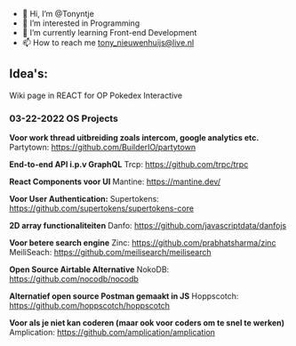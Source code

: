 - 👋 Hi, I’m @Tonyntje
- 👀 I’m interested in Programming
- 🌱 I’m currently learning Front-end Development
- 📫 How to reach me tony_nieuwenhuijs@live.nl

## Idea's:
Wiki page in REACT for OP
Pokedex Interactive

### 03-22-2022 OS Projects 
**Voor work thread uitbreiding zoals intercom, google analytics etc.**<br>
Partytown: https://github.com/BuilderIO/partytown

**End-to-end API i.p.v GraphQL**
Trcp: https://github.com/trpc/trpc

**React Components voor UI**
Mantine: https://mantine.dev/

**Voor User Authentication:**
Supertokens: https://github.com/supertokens/supertokens-core


**2D array functionaliteiten**
Danfo: https://github.com/javascriptdata/danfojs

**Voor betere search engine**
Zinc: https://github.com/prabhatsharma/zinc
MeiliSeach: https://github.com/meilisearch/meilisearch

**Open Source Airtable Alternative**
NokoDB: https://github.com/nocodb/nocodb

**Alternatief open source Postman gemaakt in JS**
Hoppscotch: https://github.com/hoppscotch/hoppscotch

**Voor als je niet kan coderen (maar ook voor coders om te snel te werken)**
Amplication: https://github.com/amplication/amplication
